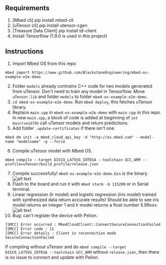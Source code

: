 ## Requirements
1) [Mbed cli] pip install mbed-cli
2) [uTensor cli] pip install utensor-cgen
3) [Treasure Data Client] pip install td-client
4) Install Tensorflow (1.9.0 is used in this project)

## Instructions
1) Import Mbed OS from this repo
```
mbed import https://www.github.com/BlackstoneEngineering/mbed-os-example-e2e-demo
```
2) Folder `models` already contrains C++ code for two models generated from uTensor. Don't need to train any model in Tensorflow. Move `uTensor.lib` and folder `models` to folder `mbed-os-example-e2e-demo`. 
3) `cd mbed-os-example-e2e-demo`. Run `mbed deploy`, this fetches uTensor library. 
4) Replace `main.cpp` in `mbed-os-example-e2e-demo` with `main.cpp` in this repo. In new `main.cpp`, a block of code is added at beginning of `int main(void)`to call uTensor models and return predictions. 
6) Add folder `.update-certificates` if there isn't one. 
```
mbed dm init -a mbed_cloud_api_key -d "http://os.mbed.com" --model-name "modelname" -q --force
```
6) Compile uTensor model with Mbed OS. 
```
mbed compile --target DISCO_L475VG_IOT01A --toolchain GCC_ARM --profile=uTensor/build_profile/release.json
```
7) Compile successfully! `mbed-os-example-e2e-demo.bin` is the binary. 
![alt text]()
7) Flash to the board and run it with `mbed sterm -b 115200` or in Serial terminal. <br />
8) Linear regression (lr model) and logistic regression (iris model) trained with synthesized data return accurate results! Should be able to see iris model returns an integer 1 and lr model returns a float number 5.99xxx. 
![alt text](https://github.com/moon412/mbed-dsc-e2e/blob/master/lr_output_011819.png)
9) Bug: can't register the device with Pelion.
```
[SMCC] Error occurred : MbedCloudClient::ConnectSecureConnectionFailed
[SMCC] Error code : 11
[SMCC] Error details : Client in reconnection mode SecureConnectionFailed
```
If compiling without uTensor and do `mbed compile --target DISCO_L475VG_IOT01A --toolchain GCC_ARM` without `release.json`, then there is no issue to connect and update with Pelion. 
